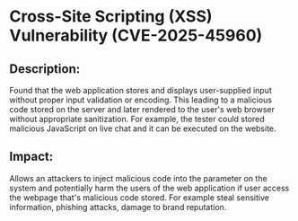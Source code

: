 # Cross-Site Scripting (XSS) Vulnerability (CVE-2025-45960)

## Description:
Found that the web application stores and displays user-supplied input without proper input validation or encoding. This leading to a malicious code stored on the server and later rendered to the user's web browser without appropriate sanitization. For example, the tester could stored malicious JavaScript on live chat and it can be executed on the website.

## Impact:
Allows an attackers to inject malicious code into the parameter on the system and potentially harm the users of the web application if user access the webpage that's malicious code stored. For example steal sensitive information, phishing attacks, damage to brand reputation.
